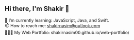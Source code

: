 ## Hi there, I'm Shakir 👋
🌱 I’m currently learning: JavaScript, Java, and Swift.<br>
📫 How to reach me: shakirnasim@outlook.com <br>
👨🏽‍💻 My Web Portfolio: shakirnasim00.github.io/web-portfolio/
<!--
**shakirnasim00/shakirnasim00** is a ✨ _special_ ✨ repository because its `README.md` (this file) appears on your GitHub profile.


- 🔭 I’m currently working on ...
- ⚡ Fun fact: 
-->
